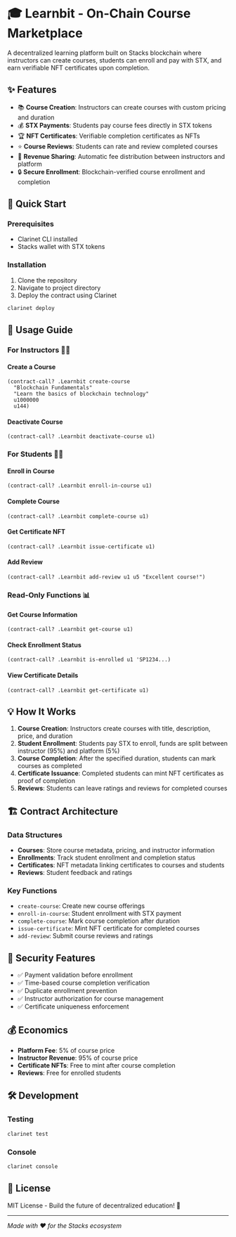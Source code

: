 # 🎓 Learnbit - On-Chain Course Marketplace

A decentralized learning platform built on Stacks blockchain where instructors can create courses, students can enroll and pay with STX, and earn verifiable NFT certificates upon completion.

## ✨ Features

- 📚 **Course Creation**: Instructors can create courses with custom pricing and duration
- 💰 **STX Payments**: Students pay course fees directly in STX tokens
- 🏆 **NFT Certificates**: Verifiable completion certificates as NFTs
- ⭐ **Course Reviews**: Students can rate and review completed courses
- 💸 **Revenue Sharing**: Automatic fee distribution between instructors and platform
- 🔒 **Secure Enrollment**: Blockchain-verified course enrollment and completion

## 🚀 Quick Start

### Prerequisites
- Clarinet CLI installed
- Stacks wallet with STX tokens

### Installation

1. Clone the repository
2. Navigate to project directory
3. Deploy the contract using Clarinet

```bash
clarinet deploy
```

## 📖 Usage Guide

### For Instructors 👨‍🏫

#### Create a Course
```clarity
(contract-call? .Learnbit create-course 
  "Blockchain Fundamentals" 
  "Learn the basics of blockchain technology" 
  u1000000 
  u144)
```

#### Deactivate Course
```clarity
(contract-call? .Learnbit deactivate-course u1)
```

### For Students 👨‍🎓

#### Enroll in Course
```clarity
(contract-call? .Learnbit enroll-in-course u1)
```

#### Complete Course
```clarity
(contract-call? .Learnbit complete-course u1)
```

#### Get Certificate NFT
```clarity
(contract-call? .Learnbit issue-certificate u1)
```

#### Add Review
```clarity
(contract-call? .Learnbit add-review u1 u5 "Excellent course!")
```

### Read-Only Functions 📊

#### Get Course Information
```clarity
(contract-call? .Learnbit get-course u1)
```

#### Check Enrollment Status
```clarity
(contract-call? .Learnbit is-enrolled u1 'SP1234...)
```

#### View Certificate Details
```clarity
(contract-call? .Learnbit get-certificate u1)
```

## 💡 How It Works

1. **Course Creation**: Instructors create courses with title, description, price, and duration
2. **Student Enrollment**: Students pay STX to enroll, funds are split between instructor (95%) and platform (5%)
3. **Course Completion**: After the specified duration, students can mark courses as completed
4. **Certificate Issuance**: Completed students can mint NFT certificates as proof of completion
5. **Reviews**: Students can leave ratings and reviews for completed courses

## 🏗️ Contract Architecture

### Data Structures
- **Courses**: Store course metadata, pricing, and instructor information
- **Enrollments**: Track student enrollment and completion status
- **Certificates**: NFT metadata linking certificates to courses and students
- **Reviews**: Student feedback and ratings

### Key Functions
- `create-course`: Create new course offerings
- `enroll-in-course`: Student enrollment with STX payment
- `complete-course`: Mark course completion after duration
- `issue-certificate`: Mint NFT certificate for completed courses
- `add-review`: Submit course reviews and ratings

## 🔐 Security Features

- ✅ Payment validation before enrollment
- ✅ Time-based course completion verification
- ✅ Duplicate enrollment prevention
- ✅ Instructor authorization for course management
- ✅ Certificate uniqueness enforcement

## 💰 Economics

- **Platform Fee**: 5% of course price
- **Instructor Revenue**: 95% of course price
- **Certificate NFTs**: Free to mint after course completion
- **Reviews**: Free for enrolled students

## 🛠️ Development

### Testing
```bash
clarinet test
```

### Console
```bash
clarinet console
```

## 📄 License

MIT License - Build the future of decentralized education! 🚀

---

*Made with ❤️ for the Stacks ecosystem*

